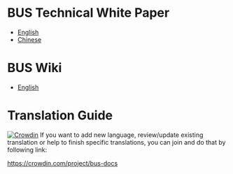 # BUS Technical White Paper

- [English](en-us/white_paper_en.md)
- [Chinese](zh-cn/white_paper_cn.md) 

# BUS Wiki

- [English](https://github.com/BitConch/BUS/wiki)

# Translation Guide

[![Crowdin](https://d322cqt584bo4o.cloudfront.net/eos-docs/localized.svg)](https://crowdin.com/project/bus-docs)
If you want to add new language, review/update existing translation or help to finish specific translations, you can join and do that by following link:

https://crowdin.com/project/bus-docs
